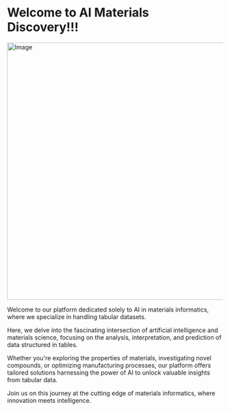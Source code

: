 # Welcome to AI Materials Discovery!!!

<img src="https://github.com/jeffwongqy/Materials-Informatics/assets/100281127/7afd0d8f-ddc1-4d44-83af-f2040c3894cb" width="600" alt="Image">



Welcome to our platform dedicated solely to AI in materials informatics, where we specialize in handling tabular datasets. 

Here, we delve into the fascinating intersection of artificial intelligence and materials science, focusing on the analysis, interpretation, and prediction of data structured in tables. 

Whether you're exploring the properties of materials, investigating novel compounds, or optimizing manufacturing processes, our platform offers tailored solutions harnessing the power of AI to unlock valuable insights from tabular data. 

Join us on this journey at the cutting edge of materials informatics, where innovation meets intelligence.
